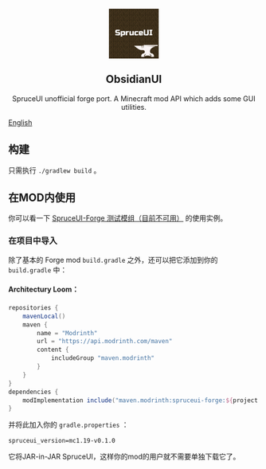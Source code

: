 <p align="center">
 <img width="100px" src="src/main/resources/icon.png" align="center" alt="SpruceUI-Forge port(Unofficial) Logo" />
 <h2 align="center">ObsidianUI</h2>
 <p align="center">SpruceUI unofficial forge port. A Minecraft mod API which adds some GUI utilities.</p>


[English](README.md)

## 构建

只需执行 `./gradlew build` 。

## 在MOD内使用

你可以看一下 [SpruceUI-Forge 测试模组（目前不可用）](https://github.com/LambdAurora/SpruceUI/tree/1.16/src/testmod) 的使用实例。

### 在项目中导入

除了基本的 Forge mod `build.gradle` 之外，还可以把它添加到你的 `build.gradle` 中：

#### Architectury Loom：

```groovy
repositories {
    mavenLocal()
    maven {
        name = "Modrinth"
        url = "https://api.modrinth.com/maven"
        content {
            includeGroup "maven.modrinth"
        }
    }
}
dependencies {
    modImplementation include("maven.modrinth:spruceui-forge:${project.spruceui_version}")
}
```

并将此加入你的 `gradle.properties` ：

```properties
spruceui_version=mc1.19-v0.1.0
```

它将JAR-in-JAR SpruceUI，这样你的mod的用户就不需要单独下载它了。
